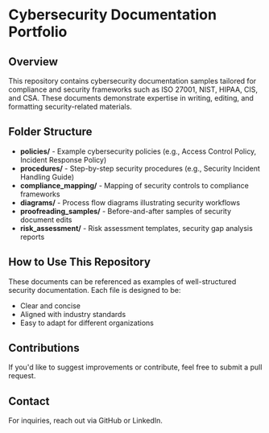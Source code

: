 # Cybersecurity Documentation Portfolio

## Overview
This repository contains cybersecurity documentation samples tailored for compliance and security frameworks such as ISO 27001, NIST, HIPAA, CIS, and CSA. These documents demonstrate expertise in writing, editing, and formatting security-related materials.

## Folder Structure
- **policies/** - Example cybersecurity policies (e.g., Access Control Policy, Incident Response Policy)
- **procedures/** - Step-by-step security procedures (e.g., Security Incident Handling Guide)
- **compliance_mapping/** - Mapping of security controls to compliance frameworks
- **diagrams/** - Process flow diagrams illustrating security workflows
- **proofreading_samples/** - Before-and-after samples of security document edits
- **risk_assessment/** - Risk assessment templates, security gap analysis reports

## How to Use This Repository
These documents can be referenced as examples of well-structured security documentation. Each file is designed to be:
- Clear and concise
- Aligned with industry standards
- Easy to adapt for different organizations

## Contributions
If you'd like to suggest improvements or contribute, feel free to submit a pull request.

## Contact
For inquiries, reach out via GitHub or LinkedIn.

